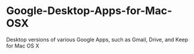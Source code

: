 # Google-Desktop-Apps-for-Mac-OSX
Desktop versions of various Google Apps, such as Gmail, Drive, and Keep for Mac OS X
